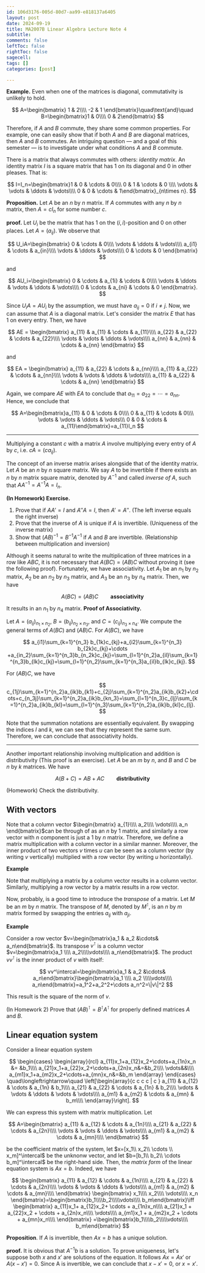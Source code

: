 ```yaml
---
id: 106d3176-005d-80d7-aa99-e818137a6405
layout: post
date: 2024-09-19
title: MA2007B Linear Algebra Lecture Note 4
subtitle: 
comments: false
leftToc: false
rightToc: false
sagecell: 
tags: []
categories: [post]

---
```


**Example.** Even when one of the matrices is diagonal, commutativity is unlikely to hold.


$$
A=\begin{bmatrix}
1 & 2\\\\
-2 & 1
\end{bmatrix}\quad\text{and}\quad B=\begin{bmatrix}1 & 0\\\\
0 & 2\end{bmatrix}
$$


Therefore, if $A$ and $B$ commute, they share some common properties. For example, one can easily show that if both $A$ and $B$ are diagonal matrices, then $A$ and $B$ commutes. An intriguing question — and a goal of this semester — is to investigate under what conditions $A$ and $B$ commute.


There is a matrix that always commutes with others: _identity matrix_. An identity matrix $I$ is a square matrix that has $1$ on its diagonal and $0$ in other pleases. That is:


$$
I=I_n=\begin{bmatrix}1 & 0 & \cdots & 0\\\\
0 & 1 & \cdots & 0 \\\\
\vdots & \vdots & \ddots & \vdots\\\\
0 & 0 & \cdots & 1\end{bmatrix}_{n\times n}.
$$


**Proposition.** Let $A$ be an $n$ by $n$ matrix. If $A$ commutes with any $n$ by $n$ matrix, then $A=cI_n$ for some number $c$.


**proof.** Let $U_i$ be the matrix that has $1$ on the $(i,i)$-position and $0$ on other places. Let $A=(a_{ij})$. We observe that


$$
U_iA=\begin{bmatrix}
0 & \cdots & 0\\\\
\vdots & \ddots & \vdots\\\\
a_{i1} & \cdots & a_{in}\\\\
\vdots & \ddots & \vdots\\\\
0 & \cdots & 0
\end{bmatrix}
$$


and


$$
AU_i=\begin{bmatrix}
0 & \cdots & a_{1i} & \cdots & 0\\\\
\vdots & \ddots & \vdots & \ddots & \vdots\\\\
0 & \cdots & a_{ni} & \cdots & 0 
\end{bmatrix}.
$$


Since $U_iA=AU_i$ by the assumption, we must have $a_{ij}=0$ if $i\neq j$. Now, we can assume that $A$ is a diagonal matrix. Let's consider the matrix $E$ that has $1$ on every entry. Then, we have



$$
AE = \begin{bmatrix}
a_{11} & a_{11} & \cdots & a_{11}\\\\
a_{22} & a_{22} & \cdots & a_{22}\\\\
\vdots & \vdots & \ddots & \vdots\\\\
a_{nn} & a_{nn} & \cdots & a_{nn}
\end{bmatrix}
$$


and


$$
EA = \begin{bmatrix}
a_{11} & a_{22} & \cdots & a_{nn}\\\\
a_{11} & a_{22} & \cdots & a_{nn}\\\\
\vdots & \vdots & \ddots & \vdots\\\\
a_{11} & a_{22} & \cdots & a_{nn}
\end{bmatrix}
$$


Again, we compare $AE$ with $EA$ to conclude that $a_{11}=a_{22}=\cdots =a_{nn}.$ Hence, we conclude that 



$$
A=\begin{bmatrix}a_{11} & 0 & \cdots & 0\\\\
0 & a_{11} & \cdots & 0\\\\
\vdots & \vdots & \ddots & \vdots\\\
0 & 0 & \cdots & a_{11}\end{bmatrix}=a_{11}I_n
$$


---


Multiplying a constant $c$ with a matrix $A$ involve multiplying every entry of $A$ by $c$, i.e. $cA=(ca_{ij})$.


The concept of an inverse matrix arises alongside that of the identity matrix. Let $A$ be an $n$ by $n$ square matrix. We say $A$ to be invertible if there exists an $n$ by $n$ matrix square matrix, denoted by $A^{-1}$ and called _inverse of_ $A$, such that $AA^{-1}=A^{-1}A=I_n$.


**(In Homework) Exercise.** 

1. Prove that if $AA'=I$ and $A''A=I$, then $A'=A''$. (The left inverse equals the right inverse)
2. Prove that the inverse of $A$ is unique if $A$ is invertible. (Uniqueness of the inverse matrix)
3. Show that $(AB)^{-1}=B^{-1}A^{-1}$ if $A$ and $B$ are invertible. (Relationship between multiplication and inversion)

Although it seems natural to write the multiplication of three matrices in a row like $ABC$, it is not necessary that $A(BC)=(AB)C$ without proving it (see the following proof). Fortunately, we have associativity. Let $A_1$ be an $n_1$ by $n_2$ matrix, $A_2$ be an $n_2$ by $n_3$ matrix, and $A_3$ be an $n_3$ by $n_4$ matrix. Then, we have


$$
A(BC)=(AB)C\qquad\textbf{associativity}
$$


It results in an $n_1$ by $n_4$ matrix.
**Proof of Associativity.**


Let $A=(a_{ij})_{n_1\times n_2}$, $B=(b_{ij})_{n_2\times n_3}$, and $C=(c_{ij})_{n_3\times n_4}$. We compute the general terms of $A(BC)$ and $(AB)C$. For $A(BC)$, we have


$$
a_{i1}\sum_{k=1}^{n_3} b_{1k}c_{kj}+a_{i2}\sum_{k=1}^{n_3} b_{2k}c_{kj}+\cdots +a_{in_2}\sum_{k=1}^{n_3}b_{n_2k}c_{kj}=\sum_{l=1}^{n_2}a_{il}\sum_{k=1}^{n_3}b_{lk}c_{kj}=\sum_{l=1}^{n_2}\sum_{k=1}^{n_3}a_{il}b_{lk}c_{kj}.
$$


For $(AB)C$, we have


$$
c_{1j}\sum_{k=1}^{n_2}a_{ik}b_{k1}+c_{2j}\sum_{k=1}^{n_2}a_{ik}b_{k2}+\cdots+c_{n_3j}\sum_{k=1}^{n_2}a_{ik}b_{kn_3}=\sum_{l=1}^{n_3}c_{lj}\sum_{k=1}^{n_2}a_{ik}b_{kl}=\sum_{l=1}^{n_3}\sum_{k=1}^{n_2}a_{ik}b_{kl}c_{lj}.
$$


Note that the summation notations are essentially equivalent. By swapping the indices $l$ and $k$, we can see that they represent the same sum. Therefore, we can conclude that associativity holds.


---


Another important relationship involving multiplication and addition is distributivity (This proof is an exercise). Let $A$ be an $m$ by $n$, and $B$ and $C$ be $n$ by $k$ matrices. We have


$$
A(B+C)=AB+AC\qquad\textbf{distributivity}
$$


(Homework) Check the distributivity. 


## With vectors


Note that a column vector $\begin{bmatrix}
a_{1}\\\\
a_2\\\\
\vdots\\\\
a_n
\end{bmatrix}$can be through of as an $n$ by $1$ matrix, and similarly a row vector with $n$ component is just a $1$ by $n$ matrix. Therefore, we define a matrix multiplication with a column vector in a similar manner. Moreover, the inner product of two vectors $v$ times $u$ can be seen as a column vector (by writing $v$ vertically) multiplied with a row vector (by writing $u$ horizontally).


**Example**


Note that multiplying a matrix by a column vector results in a column vector. Similarly, multiplying a row vector by a matrix results in a row vector.


Now, probably, is a good time to introduce the _transpose_ of a matrix. Let $M$ be an $m$ by $n$ matrix. The transpose of $M$, denoted by $M^{\intercal}$, is an $n$ by $m$ matrix formed by swapping the entries $a_{ij}$ with $a_{ji}$.


**Example**


Consider a row vector $v=\begin{bmatrix}a_1 & a_2 &\cdots& a_n\end{bmatrix}$. Its transpose $v^\intercal$ is a column vector $v=\begin{bmatrix}a_1 \\\\ a_2\\\\\vdots\\\\ a_n\end{bmatrix}$. The product $vv^\intercal$ is the inner product of $v$ with itself:


$$
vv^\intercal=\begin{bmatrix}a_1 & a_2 &\cdots& a_n\end{bmatrix}\begin{bmatrix}a_1 \\\\ a_2 \\\\\vdots\\\\ a_n\end{bmatrix}=a_1^2+a_2^2+\cdots a_n^2=\|v\|^2
$$


This result is the square of the norm of $v$.


(In Homework 2) Prove that $(AB)^\intercal=B^\intercal A^\intercal$ for properly defined matrices $A$ and $B$.


## Linear equation system


Consider a linear equation system


$$
\begin{cases}
\begin{array}{rcl}
a_{11}x_1+a_{12}x_2+\cdots+a_{1n}x_n &= &b_1\\\\
a_{21}x_1+a_{22}x_2+\cdots+a_{2n}x_n&=&b_2\\\\
\vdots&&\\\\
a_{m1}x_1+a_{m2}x_2+\cdots+a_{mn}x_n&=&b_m
\end{array}
\end{cases}
\quad\longleftrightarrow\quad
\left[\begin{array}{c c c c | c }
a_{11} & a_{12} & \cdots & a_{1n} & b_1\\\\
a_{21} & a_{22} & \cdots & a_{1n} & b_2\\\\
\vdots & \vdots & \ddots & \vdots & \vdots\\\\
a_{m1} & a_{m2} & \cdots & a_{mn} & b_m\\\\
\end{array}\right].
$$


We can express this system with matrix multiplication. Let 


$$
A=\begin{bmatrix}
a_{11} & a_{12} & \cdots & a_{1n}\\\\
a_{21} & a_{22} & \cdots & a_{2n}\\\\
\vdots & \vdots & \ddots & \vdots\\\\
a_{m1} & a_{m2} & \cdots & a_{mn}\\\\
\end{bmatrix}
$$


be the coefficient matrix of the system, let $x=[x_1\\ x_2\\ \cdots \\ x_m]^\intercal$ be the unknonw vector, and let $b=[b_1\\ b_2\\ \cdots b_m]^\intercal$ be the right-hand side. Then, the _matrix form_ of the linear equation system is $Ax=b$. Indeed, we have


$$
\begin{bmatrix}
a_{11} & a_{12} & \cdots & a_{1n}\\\\
a_{21} & a_{22} & \cdots & a_{2n}\\\\
\vdots & \vdots & \ddots & \vdots\\\\
a_{m1} & a_{m2} & \cdots & a_{mn}\\\\
\end{bmatrix}
\begin{bmatrix}
x_1\\\\ x_2\\\\ \vdots\\\\ x_n
\end{bmatrix}=\begin{bmatrix}b_1\\\\b_2\\\\\vdots\\\\ b_m\end{bmatrix}\iff
\begin{bmatrix}
a_{11}x_1+ a_{12}x_2+ \cdots + a_{1n}x_n\\\\
a_{21}x_1 + a_{22}x_2 + \cdots + a_{2n}x_n\\\\
\vdots\\\\
a_{m1}x_1 + a_{m2}x_2 + \cdots + a_{mn}x_n\\\\
\end{bmatrix}
=\begin{bmatrix}b_1\\\\b_2\\\\\vdots\\\\ b_m\end{bmatrix}
$$


**Proposition**. If $A$ is invertible, then $Ax=b$ has a unique solution.


**proof.** It is obvious that $A^{-1}b$ is a solution. To prove uniqueness, let's suppose both $x$ and $x'$ are solutions of the equation. It follows $Ax=Ax'$ or $A(x-x')=0$. Since A is invertible, we can conclude that $x-x'=0$, or $x=x'$.


